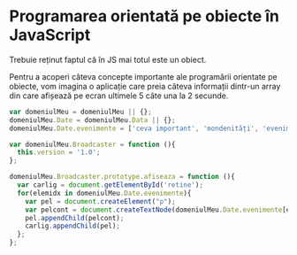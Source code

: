 # Programarea orientată pe obiecte în JavaScript

Trebuie reținut faptul că în JS mai totul este un obiect.

Pentru a acoperi câteva concepte importante ale programării orientate pe obiecte, vom imagina o aplicație care preia câteva informații dintr-un array din care afișează pe ecran ultimele 5 câte una la 2 secunde.

```javascript
var domeniulMeu = domeniulMeu || {};
domeniulMeu.Date = domeniulMeu.Data || {};
domeniulMeu.Date.evenimente = ['ceva important', 'mondenități', 'eveniment politic'];

var domeniulMeu.Broadcaster = function (){
  this.version = '1.0';
};

domeniulMeu.Broadcaster.prototype.afiseaza = function (){
  var carlig = document.getElementById('retine');
  for(elemidx in domeniulMeu.Date.evenimente){
    var pel = document.createElement("p");
    var pelcont = document.createTextNode(domeniulMeu.Date.evenimente[elemidx]);
    pel.appendChild(pelcont);
    carlig.appendChild(pel);
  };
};
```
